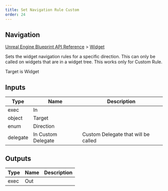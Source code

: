 ```yaml
---
title: Set Navigation Rule Custom
order: 24
---
```

## Navigation

[Unreal Engine Blueprint API Reference](https://dev.epicgames.com/documentation/en-us/unreal-engine/BlueprintAPI) > [Widget](https://dev.epicgames.com/documentation/en-us/unreal-engine/BlueprintAPI/Widget)

Sets the widget navigation rules for a specific direction. This can only be called on widgets that are in a widget tree. This works only for Custom Rule.

Target is Widget

## Inputs

| Type | Name | Description |
| --- | --- | --- |
| exec | In |  |
| object | Target |  |
| enum | Direction |  |
| delegate | In Custom Delegate | Custom Delegate that will be called |

## Outputs

| Type | Name | Description |
| --- | --- | --- |
| exec | Out |  |
